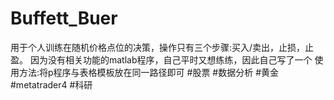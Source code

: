 # Buffett_Buer
用于个人训练在随机价格点位的决策，操作只有三个步骤:买入/卖出，止损，止盈。 
因为没有相关功能的matlab程序，自己平时又想练练，因此自己写了一个 使用方法:将p程序与表格模板放在同一路径即可 #股票 #数据分析 #黄金 #metatrader4 #科研
